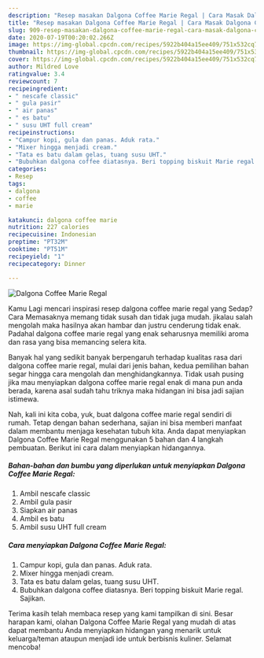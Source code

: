 ```yaml
---
description: "Resep masakan Dalgona Coffee Marie Regal | Cara Masak Dalgona Coffee Marie Regal Yang Enak Dan Lezat"
title: "Resep masakan Dalgona Coffee Marie Regal | Cara Masak Dalgona Coffee Marie Regal Yang Enak Dan Lezat"
slug: 909-resep-masakan-dalgona-coffee-marie-regal-cara-masak-dalgona-coffee-marie-regal-yang-enak-dan-lezat
date: 2020-07-19T00:20:02.266Z
image: https://img-global.cpcdn.com/recipes/5922b404a15ee409/751x532cq70/dalgona-coffee-marie-regal-foto-resep-utama.jpg
thumbnail: https://img-global.cpcdn.com/recipes/5922b404a15ee409/751x532cq70/dalgona-coffee-marie-regal-foto-resep-utama.jpg
cover: https://img-global.cpcdn.com/recipes/5922b404a15ee409/751x532cq70/dalgona-coffee-marie-regal-foto-resep-utama.jpg
author: Mildred Love
ratingvalue: 3.4
reviewcount: 7
recipeingredient:
- " nescafe classic"
- " gula pasir"
- " air panas"
- " es batu"
- " susu UHT full cream"
recipeinstructions:
- "Campur kopi, gula dan panas. Aduk rata."
- "Mixer hingga menjadi cream."
- "Tata es batu dalam gelas, tuang susu UHT."
- "Bubuhkan dalgona coffee diatasnya. Beri topping biskuit Marie regal. Sajikan."
categories:
- Resep
tags:
- dalgona
- coffee
- marie

katakunci: dalgona coffee marie 
nutrition: 227 calories
recipecuisine: Indonesian
preptime: "PT32M"
cooktime: "PT51M"
recipeyield: "1"
recipecategory: Dinner

---
```



![Dalgona Coffee Marie Regal](https://img-global.cpcdn.com/recipes/5922b404a15ee409/751x532cq70/dalgona-coffee-marie-regal-foto-resep-utama.jpg)

Kamu Lagi mencari inspirasi resep dalgona coffee marie regal yang Sedap? Cara Memasaknya memang tidak susah dan tidak juga mudah. jikalau salah mengolah maka hasilnya akan hambar dan justru cenderung tidak enak. Padahal dalgona coffee marie regal yang enak seharusnya memiliki aroma dan rasa yang bisa memancing selera kita.



Banyak hal yang sedikit banyak berpengaruh terhadap kualitas rasa dari dalgona coffee marie regal, mulai dari jenis bahan, kedua pemilihan bahan segar hingga cara mengolah dan menghidangkannya. Tidak usah pusing jika mau menyiapkan dalgona coffee marie regal enak di mana pun anda berada, karena asal sudah tahu triknya maka hidangan ini bisa jadi sajian istimewa.


Nah, kali ini kita coba, yuk, buat dalgona coffee marie regal sendiri di rumah. Tetap dengan bahan sederhana, sajian ini bisa memberi manfaat dalam membantu menjaga kesehatan tubuh kita. Anda dapat menyiapkan Dalgona Coffee Marie Regal menggunakan 5 bahan dan 4 langkah pembuatan. Berikut ini cara dalam menyiapkan hidangannya.

<!--inarticleads1-->

##### Bahan-bahan dan bumbu yang diperlukan untuk menyiapkan Dalgona Coffee Marie Regal:

1. Ambil  nescafe classic
1. Ambil  gula pasir
1. Siapkan  air panas
1. Ambil  es batu
1. Ambil  susu UHT full cream




<!--inarticleads2-->

##### Cara menyiapkan Dalgona Coffee Marie Regal:

1. Campur kopi, gula dan panas. Aduk rata.
1. Mixer hingga menjadi cream.
1. Tata es batu dalam gelas, tuang susu UHT.
1. Bubuhkan dalgona coffee diatasnya. Beri topping biskuit Marie regal. Sajikan.




Terima kasih telah membaca resep yang kami tampilkan di sini. Besar harapan kami, olahan Dalgona Coffee Marie Regal yang mudah di atas dapat membantu Anda menyiapkan hidangan yang menarik untuk keluarga/teman ataupun menjadi ide untuk berbisnis kuliner. Selamat mencoba!
